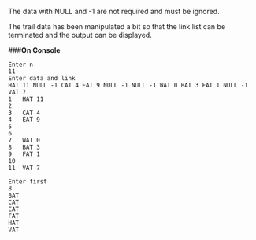 The data with NULL and -1 are not required and must be ignored.

The trail data has been manipulated a bit so that the link list can be terminated and the output can be displayed.

###**On Console**
```
Enter n  
11  
Enter data and link  
HAT 11 NULL -1 CAT 4 EAT 9 NULL -1 NULL -1 WAT 0 BAT 3 FAT 1 NULL -1 VAT 7
1	HAT	11
2
3	CAT	4
4	EAT	9
5
6
7	WAT	0
8	BAT	3
9	FAT	1
10
11	VAT	7

Enter first  
8  
BAT  
CAT  
EAT  
FAT  
HAT  
VAT  
```
